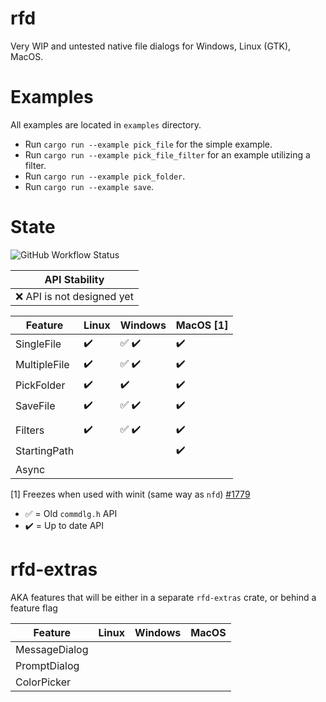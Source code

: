 # rfd

Very WIP and untested native file dialogs for Windows, Linux (GTK), MacOS.

# Examples

All examples are located in `examples` directory.

- Run `cargo run --example pick_file` for the simple example.
- Run `cargo run --example pick_file_filter` for an example utilizing a filter.
- Run `cargo run --example pick_folder`.
- Run `cargo run --example save`.

# State

![GitHub Workflow Status](https://img.shields.io/github/workflow/status/PolyMeilex/rfd/Rust/master?style=flat-square)

| API Stability               |
| --------------------------- |
| :x: API is not designed yet |

| Feature      | Linux              | Windows                               | MacOS [1]          |
| ------------ | ------------------ | ------------------------------------- | ------------------ |
| SingleFile   | :heavy_check_mark: | :white_check_mark: :heavy_check_mark: | :heavy_check_mark: |
| MultipleFile | :heavy_check_mark: | :white_check_mark: :heavy_check_mark: | :heavy_check_mark: |
| PickFolder   | :heavy_check_mark: | :heavy_check_mark:                    | :heavy_check_mark: |
| SaveFile     | :heavy_check_mark: | :white_check_mark: :heavy_check_mark: | :heavy_check_mark: |
|              |                    |                                       |                    |
| Filters      | :heavy_check_mark: | :white_check_mark: :heavy_check_mark: | :heavy_check_mark: |
| StartingPath |                    |                                       | :heavy_check_mark: |
| Async        |                    |                                       |                    |

[1] Freezes when used with winit (same way as `nfd`) [#1779](https://github.com/rust-windowing/winit/issues/1779)

- :white_check_mark: = Old `commdlg.h` API
- :heavy_check_mark: = Up to date API

# rfd-extras

AKA features that will be either in a separate `rfd-extras` crate, or behind a feature flag

| Feature       | Linux | Windows | MacOS |
| ------------- | ----- | ------- | ----- |
| MessageDialog |       |         |       |
| PromptDialog  |       |         |       |
| ColorPicker   |       |         |       |
